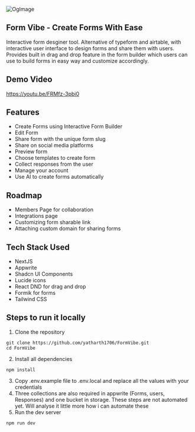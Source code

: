 ![OgImage](https://github.com/yatharth1706/FormVibe/assets/32243289/de9f26d1-5caa-43d9-ae25-b8d217f73d13)

## Form Vibe - Create Forms With Ease
Interactive form desginer tool. Alternative of typeform and airtable, with interactive user interface to design forms and share them with users.
Provides built in drag and drop feature in the form builder which users can use to build forms in easy way and customize accordingly.

## Demo Video
https://youtu.be/FRMfz-3pbi0

## Features
- Create Forms using Interactive Form Builder
- Edit Form
- Share form with the unique form slug
- Share on social media platforms
- Preview form
- Choose templates to create form
- Collect responses from the user
- Manage your account
- Use AI to create forms automatically

## Roadmap
- Members Page for collaboration
- Integrations page
- Customizing form sharable link
- Attaching custom domain for sharing forms

## Tech Stack Used
- NextJS
- Appwrite
- Shadcn UI Components
- Lucide icons
- React DND for drag and drop
- Formik for forms
- Tailwind CSS

## Steps to run it locally
1. Clone the repository
```
git clone https://github.com/yatharth1706/FormVibe.git
cd FormVibe
```

2. Install all dependencies
```
npm install
```

3. Copy .env.example file to .env.local and replace all the values with your credentials
4. Three collections are also required in appwrite (Forms, users, Responses) and one bucket in storage. These steps are not automated yet. Will analyse it little more how i can automate these
5. Run the dev server
```
npm run dev
```







